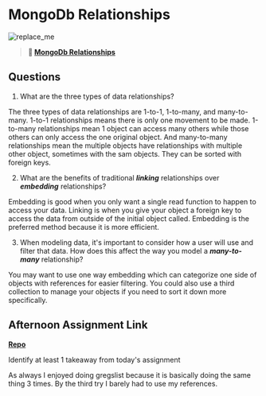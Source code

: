 # MongoDb Relationships

![replace_me](https://codeworks.blob.core.windows.net/public/assets/img/illustrations/placeholder.svg)

> **📖 [MongoDb Relationships](https://codeworksacademy.com/fs-student-guide/resources/wk5/02-Relationships)**

## Questions

1. What are the three types of data relationships?

The three types of data relationships are 1-to-1, 1-to-many, and many-to-many. 1-to-1 relationships means there is only one movement to be made. 1-to-many relationships mean 1 object can access many others while those others can only access the one original object. And many-to-many relationships mean the multiple objects have relationships with multiple other object, sometimes with the sam objects. They can be sorted with foreign keys.

2. What are the benefits of traditional ***linking*** relationships over ***embedding*** relationships?

Embedding is good when you only want a single read function to happen to access your data. Linking is when you give your object a foreign key to access the data from outside of the initial object called. Embedding is the preferred method because it is more efficient.

3. When modeling data, it's important to consider how a user will use and filter that data. How does this affect the way you model a ***many-to-many*** relationship? 

You may want to use one way embedding which can categorize one side of objects with references for easier filtering. You could also use a third collection to manage your objects if you need to sort it down more specifically.

## Afternoon Assignment Link

**[Repo](https://github.com/Alexmquan/spring23_gregslistNode)**

Identify at least 1 takeaway from today's assignment

As always I enjoyed doing gregslist because it is basically doing the same thing 3 times. By the third try I barely had to use my references.
